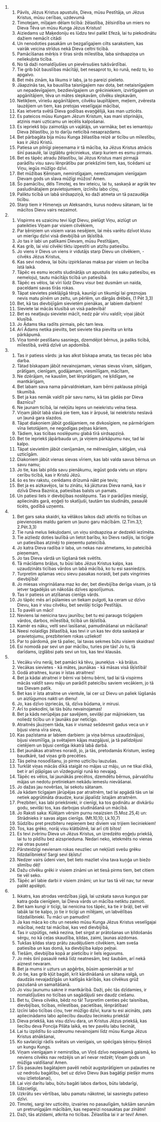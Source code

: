 <ol>
  <li>
    <ol>
      <li>Pāvils, Jēzus Kristus apustulis, Dieva, mūsu Pestītāja, un Jēzus Kristus, mūsu cerības, uzdevumā</li>
      <li>Timotejam, mīļajam dēlam ticībā: žēlastība, žēlsirdība un miers no Dieva Tēva un mūsu Kunga Jēzus Kristus!</li>
      <li>Aiziedams uz Maķedoniju es lūdzu tevi palikt Efezā, lai tu piekodinātu dažiem nemācīt citādi</li>
      <li>Un nenodoties pasakām un bezgalīgajiem cilts sarakstiem, kas vairāk veicina strīdus nekā Dieva celtni ticībā.</li>
      <li>Pamācīšanas mērķis ir tīras sirds mīlestība, laba sirdsapziņa un neliekuļota ticība.</li>
      <li>No tā daži nomaldījušies un pievērsušies tukšvārdībai.</li>
      <li>Tie grib būt bauslības mācītāji, bet nesaprot to, ko runā, nedz to, ko apgalvo.</li>
      <li>Bet mēs zinām, ka likums ir labs, ja to pareizi pielieto.</li>
      <li>Jāapzinās tas, ka bauslība taisnīgajiem nav dota, bet netaisnīgajiem un nepadevīgajiem, bezdievīgajiem un grēciniekiem, izvirtīgajiem un apgānītājiem, tēva un mātes slepkavām, cilvēku slepkavām,</li>
      <li>Netikļiem, vīriešu apgānītājiem, cilvēku laupītājiem, meļiem, zvēresta lauzējiem un tiem, kas pretojas veselīgajai mācībai,</li>
      <li>Kas ietverta svētā Dieva godības evaņģēlijā, kas man uzticēts.</li>
      <li>Es pateicos mūsu Kungam Jēzum Kristum, kas mani stiprinājis, atzinis mani uzticamu un iecēlis kalpošanai.</li>
      <li>Es iepriekš biju zaimotājs un vajātājs, un varmāka; bet es iemantoju Dieva žēlastību, jo to darīju neticībā nesaprazdams.</li>
      <li>Bet pārbagāta bija mūsu Kunga žēlastība reizē ar ticību un mīlestību, kas ir Jēzū Kristū.</li>
      <li>Patiesa un pilnīgi pieņemama ir tā mācība, ka Jēzus Kristus atnācis šinī pasaulē, lai izglābtu grēciniekus, starp kuriem es esmu pirmais.</li>
      <li>Bet es tāpēc atradu žēlastību, lai Jēzus Kristus mani pirmajā parādītu visu savu lēnprātību par priekšzīmi tiem, kas, ticēdami uz Viņu, iegūs mūžīgo dzīvi.</li>
      <li>Bet mūžības Ķēniņam, nemirstīgajam, neredzamajam vienīgajam Dievam gods un slava mūžīgi mūžos! Amen.</li>
      <li>Šo pamācību, dēls Timotej, es tev ieteicu, lai tu, saskaņā ar agrāk tev pasludinātajiem pravietojumiem, izcīnītu labo cīņu,</li>
      <li>Paliktu ticībā un labā sirdsapziņā, ko daži atmeta un tā pazaudēja ticību.</li>
      <li>Starp tiem ir Himenejs un Aleksandrs, kurus nodevu sātanam, lai tie mācītos Dievu vairs nezaimot.</li>
    </ol>
  </li>
  <li>
    <ol>
      <li>Vispirms es uzaicinu tevi lūgt Dievu, pielūgt Viņu, aizlūgt un pateikties Viņam par visiem cilvēkiem,</li>
      <li>Par ķēniņiem un visiem varas nesējiem, lai mēs varētu dzīvot klusu un mierīgu dzīvi visā dievbijībā un šķīstībā.</li>
      <li>Jo tas ir labi un patīkami Dievam, mūsu Pestītājam,</li>
      <li>Kas grib, lai visi cilvēki tiktu izpestīti un atzītu patiesību.</li>
      <li>Jo viens ir Dievs un viens ir vidutājs starp Dievu un cilvēkiem, - cilvēks Jēzus Kristus,</li>
      <li>Kas sevi nodeva, lai būtu izpirkšanas maksa par visiem un liecība īstā laikā.</li>
      <li>Tāpēc es esmu iecelts sludinātājs un apustulis (es saku patiesību, es nemeloju), tautu mācītājs ticībā un patiesībā.</li>
      <li>Tāpēc es vēlos, lai vīri lūdz Dievu visur bez dusmām un naida, paceldami savas tīrās rokas.</li>
      <li>Tāpat sievietes pieklājīgā tērpā, kaunīgi un tikumīgi lai greznojas nevis matu pīnēm un zeltu, un pērlēm, un dārgās drēbēs, (1 Pēt 3,3)</li>
      <li>Bet, kā tas dievbijīgām sievietēm pienākas, ar labiem darbiem!</li>
      <li>Sieviete lai mācās klusībā un visā padevībā!</li>
      <li>Bet es neatļauju sievietei mācīt, nedz pār vīru valdīt; viņai jābūt klusībā.</li>
      <li>Jo Ādams tika radīts pirmais, pēc tam Ieva.</li>
      <li>Arī Ādams netika pievilts, bet sieviete tika pievilta un krita pārkāpumā.</li>
      <li>Viņa tomēr pestīšanu sasniegs, dzemdējot bērnus, ja paliks ticībā, mīlestībā, svētā dzīvē un apdomībā.</li>
    </ol>
  </li>
  <li>
    <ol>
      <li>Tas ir patiess vārds: ja kas alkst bīskapa amata, tas tiecas pēc laba darba.</li>
      <li>Tātad bīskapam jābūt nevainojamam, vienas sievas vīram, sātīgam, prātīgam, cienīgam, godājamam, viesmīlīgam, mācītam,</li>
      <li>Ne dzērājam, ne kauslim, bet lēnprātīgam, ne ķildīgam, ne mantkārīgam,</li>
      <li>Bet labam sava nama pārvaldniekam, kam bērni paklausa pilnīgā tikumībā.</li>
      <li>Bet ja kas nemāk valdīt pār savu namu, kā tas gādās par Dieva Baznīcu?</li>
      <li>Ne jaunam ticībā, lai nekļūtu lepns un neiekristu velna tiesa.</li>
      <li>Viņam jābūt labā slavā pie tiem, kas ir ārpusē, lai neiekristu neslavā un ļaunā gara slazdos.</li>
      <li>Tāpat diakoniem jābūt godājamiem, ne divkosīgiem, ne pārmērīgiem vīna lietotājiem, ne negodīgas peļņas kāriem,</li>
      <li>Tādiem, kas ticības noslēpumu glabā tīrā sirdsapziņā.</li>
      <li>Bet tie iepriekš jāpārbauda un, ja viņiem pārkāpumu nav, tad lai kalpo.</li>
      <li>Tāpat sievietēm jābūt cienījamām, ne mēlnesīgām, sātīgām, visā uzticīgām.</li>
      <li>Diakoniem jābūt vienas sievas vīriem, kas labi valda savus bērnus un savu namu;</li>
      <li>Jo tie, kas labi pilda savu pienākumu, iegūst goda vietu un stipru cerību ticībā, kas ir Kristū Jēzū.</li>
      <li>šo es tev rakstu, cerēdams drīzumā nākt pie tevis;</li>
      <li>Bet ja es aizkavējos, lai tu zinātu, kā jāizturas Dieva namā, kas ir dzīvā Dieva Baznīca, patiesības balsts un pamats.</li>
      <li>Un patiesi liels ir dievbijības noslēpums. Tas ir parādījies miesīgi, apliecināts garā, eņģeļi to skatījuši, tautām tas sludināts, pasaulē ticēts, godībā uzņemts.</li>
    </ol>
  </li>
  <li>
    <ol>
      <li>Bet gars saka skaidri, ka vēlākos laikos daži atkritīs no ticības un pievienosies maldu gariem un ļauno garu mācībām. (2.Tim.3,1; 2.Pēt.3,3)</li>
      <li>Tie runā melus liekuļodami, un viņu sirdsapziņa ar dedzekli iezīmēta.</li>
      <li>Tie aizliedz doties laulībā un lietot barību, ko Dievs radījis, lai ticīgie un patiesības atzinēji to pieņemtu pateicībā.</li>
      <li>Jo katra Dieva radība ir laba, un nekas nav atmetams, ko pateicībā pieņemam,</li>
      <li>Jo tas Dieva vārdā un lūgšanā tiek svētīts.</li>
      <li>Tā mācīdams brāļus, tu būsi labs Jēzus Kristus kalps, kas uzaudzināts ticības vārdos un labā mācībā, ko tu esi sasniedzis.</li>
      <li>Turpretim aplamas vecu sievu pasakas noraidi, bet pats vingrinies dievbijībā!</li>
      <li>Jo miesas vingrināšana maz ko der, bet dievbijība derīga visam, jo tā ietver tagadējās un nākošās dzīves apsolījumus.</li>
      <li>Tas ir patiess un atzīšanas cienīgs vārds.</li>
      <li>Jo tāpēc mēs arī pūlamies un tiekam pulgoti, ka ceram uz dzīvo Dievu, kas ir visu cilvēku, bet sevišķi ticīgo Pestītājs.</li>
      <li>To pavēli un māci!</li>
      <li>Neviens lai nenicina tavu jaunību; bet tu esi paraugs ticīgajiem vārdos, darbos, mīlestībā, ticībā un šķīstībā.</li>
      <li>Kamēr es nāku, veltī sevi lasīšanai, pamudināšanai un mācīšanai!</li>
      <li>Neesi nolaidīgs žēlastībā, kas tevi ir un kas tev dota saskaņā ar pravietojumu, prezbiteriem rokas uzliekot!</li>
      <li>Par to pārdomā, pie tā paliec, lai tavas sekmes būtu visiem skaidras!</li>
      <li>Esi nomodā par sevi un par mācību, turies pie tās! Jo tu, tā darīdams, izglābsi pats sevi un tos, kas tevi klausās.</li>
    </ol>
  </li>
  <li>
    <ol>
      <li>Vecāku vīru nerāj, bet pamāci kā tēvu, jaunekļus - kā brāļus.</li>
      <li>Vecākas sievietes - kā mātes, jaunākas - kā māsas visā šķīstībā!</li>
      <li>Godā atraitnes, kuras ir īstas atraitnes!</li>
      <li>Bet ja kādai atraitnei ir bērni vai bērnu bērni, tad lai tā vispirms mācās valdīt savu māju un parādīt pateicību saviem vecākiem, jo tā tas Dievam patīk.</li>
      <li>Bet kas ir īsta atraitne un vientule, lai cer uz Dievu un paliek lūgšanās un aizlūgumos nakti un dienu!</li>
      <li>Jo, kas dzīvo izpriecās, tā, dzīva būdama, ir mirusi.</li>
      <li>Arī to piekodini, lai tās būtu nevainojamas!</li>
      <li>Bet ja kāds nerūpējas par savējiem, sevišķi par mājiniekiem, tas noliedz ticību un ir ļaunāks par neticīgo.</li>
      <li>Atraitnēs jāuzņem tāda, kas ir vismaz sešdesmit gadus veca un ir bijusi viena vīra sieva,</li>
      <li>Kas pazīstama ar labiem darbiem: ja viņa bērnus uzaudzinājusi, bijusi viesmīlīga, ja svētajiem kājas mazgājusi, ja tā palīdzējusi cietējiem un bijusi centīga ikkatrā labā darbā.</li>
      <li>Bet jaunākas atraitnes noraidi, jo, ja tās, pretodamās Kristum, iestieg baudkārē, tad viņas grib precēties.</li>
      <li>Tās pelna nosodīšanu, jo pirmo uzticību lauzušas.</li>
      <li>Turklāt viņas mācās dīkā staigāt no mājas uz māju, un ne tikai dīkā, bet ir arī pļāpīgas un vīzdegunīgi runā ko nevajag.</li>
      <li>Tāpēc es vēlos, lai jaunākās precētos, dzemdētu bērnus, pārvaldītu mājas un nedotu pretiniekam nekādu iemeslu nievāšanai.</li>
      <li>Jo dažas jau novēršas, lai sekotu sātanam.</li>
      <li>Ja kādam ticīgajam jārūpējas par atraitnēm, tad lai apgādā tās un lai netiek apgrūtināta draudze, kurai jāpalīdz īstajām atraitnēm.</li>
      <li>Prezbiteri, kas labi priekšnieki, ir cienīgi, ka tos godinātu ar divkāršu godu, sevišķi tos, kas darbojas sludināšanā un mācībā.</li>
      <li>Jo Raksti saka: Kūlējam vērsim purnu neaizsien (5.Moz.25,4) un: Strādnieks ir savas algas cienīgs. (Mt.10,10; Lk.10,7)</li>
      <li>Sūdzību pret prezbiteru nepieņem bez diviem vai trijiem lieciniekiem!</li>
      <li>Tos, kas grēko, norāj visu klātbūtnē, lai arī citi bītos!</li>
      <li>Es tevi zvērinu Dieva un Jēzus Kristus, un izredzēto eņģeļu priekšā, lai tu to pildītu bez aizsprieduma. Nedari neko, ietekmēts no vienas vai otras puses!</li>
      <li>Pārsteidzīgi nevienam rokas neuzliec un nekļūsti svešu grēku līdzdalībnieks! Sargi sevi šķīstu!</li>
      <li>Nedzer vairs ūdeni vien, bet lieto mazliet vīna tava kuņģa un biežo slimību dēļ!</li>
      <li>Dažu cilvēku grēki ir visiem zināmi un iet tiesā pirms tiem, bet citiem tie vēl seko.</li>
      <li>Tāpēc arī labie darbi ir visiem zināmi; un kur tas tā vēl nav, tur nevar palikt apslēpti.</li>
    </ol>
  </li>
  <li>
    <ol>
      <li>Ikkatrs, kas atrodas verdzības jūgā, lai uzskata savus kungus par katra goda cienīgiem, lai Dieva vārds un mācība netiktu zaimoti.</li>
      <li>Bet kam kungi ir ticīgi, lai nenicina tos tāpēc, ka tie ir brāļi, bet vēl labāk lai tie kalpo, jo tie ir ticīgi un mīlējami, un labvēlības līdzdalībnieki. Tu māci un pamudini!</li>
      <li>Ja kas māca ko citu un neseko mūsu Kunga Jēzus Kristus veselīgajai mācībai, nedz tai mācībai, kas ved dievbijībā,</li>
      <li>Tas ir uzpūtīgs, nekā nezina, bet sirgst ar prātošanas un ķildošanās sērgu, no kā ceļas skaudība, ķildas, zaimi, ļaunas aizdomas.</li>
      <li>Tukšas ķildas starp prātu zaudējušiem cilvēkiem, kam sveša patiesība un kas domā, ka dievbijība kalpo peļņai.</li>
      <li>Tiešām, dievbijība kopā ar pieticību ir liels ieguvums.</li>
      <li>Jo mēs šinī pasaulē nekā līdz neatnesām, bez šaubām, arī nekā aiznest nevaram.</li>
      <li>Bet ja mums ir uzturs un apģērbs, būsim apmierināti ar to!</li>
      <li>Jo tie, kas grib kļūt bagāti, krīt kārdināšanā un sātana valgā, un daudzās nevajadzīgās un kaitīgās kārībās, kas cilvēkus grūž pazušanā un samaitāšanā.</li>
      <li>Jo visu ļaunumu sakne ir mantkārībā. Daži, pēc tās dzīdamies, ir nomaldījušies no ticības un sagādājuši sev daudz ciešanu.</li>
      <li>Bet tu, Dieva cilvēks, bēdz no tā! Turpretīm centies pēc taisnības, dievbijības, ticības, mīlestības, pacietības, lēnprātības!</li>
      <li>Izcīni labo ticības cīņu, tver mūžīgo dzīvi, kurai tu esi aicināts, pats apliecinādams labo apliecību daudzu liecinieku priekšā!</li>
      <li>Dieva priekšā, kas visu dzīvu dara, un Kristus Jēzus priekšā, kas liecību deva Poncija Pilāta laikā, es tev pavēlu labu liecināt,</li>
      <li>Lai tu izpildītu šo uzdevumu nevainojami līdz mūsu Kunga Jēzus Kristus atnākšanai,</li>
      <li>Ko savlaicīgi rādīs svētais un vienīgais, un spēcīgais ķēniņu Ķēniņš un kungu Kungs.</li>
      <li>Viņam vienīgajam ir nemirstība, un Viņš dzīvo nepieejamā gaismā, ko neviens cilvēks nav redzējis un arī nevar redzēt; Viņam gods un mūžīga valdīšana! Amen.</li>
      <li>Šīs pasaules bagātajiem pavēli nebūt augstprātīgiem un paļauties ne uz nedrošu bagātību, bet uz dzīvo Dievu (kas bagātīgi piešķir mums visu izlietošanai),</li>
      <li>Lai viņi darītu labu, būtu bagāti labos darbos, būtu labdarīgi, līdzcietīgi,</li>
      <li>Uzkrātu sev vērtības, labu pamatu nākotnei, lai sasniegtu patieso dzīvi.</li>
      <li>Timotej, sargi tev uzticēto, izvairies no pasaulīgām, tukšām sarunām un pretrunīgajām mācībām, kas nepareizi nosauktas par zinātni!</li>
      <li>Daži, tās atzīdami, atkrita no ticības. Žēlastība lai ir ar tevi! Amen.</li>
    </ol>
  </li>
</ol>